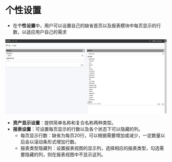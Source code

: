 # 个性设置

* 在**个性设置**中，用户可以设置自己的缺省首页以及报表模块中每页显示的行数，以适应用户自己的需求

![](./images/个性设置1.png)

* **资产显示设置**：提供简单名称和复合名称两种类型。
* **报表设置**：可设置每页显示的行数以及各个状态下可以隐藏的列。
  * 每页显示行数：缺省为每页20行，可以根据需要增加或减少，一定数量以后会以滚动条形式增加行数。
  * 报表类型隐藏列：设置报表视图的显示列，选择相应的报表类型，勾选需要隐藏的列，则在报表视图中不显示这列。